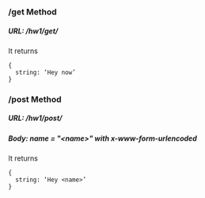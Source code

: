 ### /get Method
##### URL: /hw1/get/
It returns
```
{
  string: ‘Hey now’
}
```
### /post Method
##### URL: /hw1/post/
##### Body: name = "\<name>\" with x-www-form-urlencoded
It returns
```
{
  string: ‘Hey <name>’
}
```
